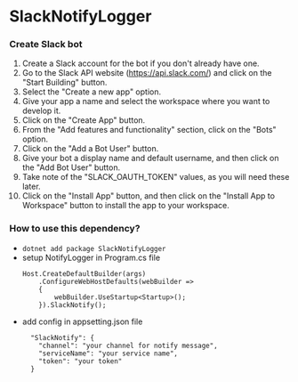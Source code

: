 # SlackNotifyLogger

### Create Slack bot
1. Create a Slack account for the bot if you don't already have one.
2. Go to the Slack API website (https://api.slack.com/) and click on the "Start Building" button.
3. Select the "Create a new app" option.
4. Give your app a name and select the workspace where you want to develop it.
5. Click on the "Create App" button.
6. From the "Add features and functionality" section, click on the "Bots" option.
7. Click on the "Add a Bot User" button.
8. Give your bot a display name and default username, and then click on the "Add Bot User" button.
9. Take note of the "SLACK_OAUTH_TOKEN" values, as you will need these later.
10. Click on the "Install App" button, and then click on the "Install App to Workspace" button to install the app to your workspace.

### How to use this dependency?
- `dotnet add package SlackNotifyLogger`
- setup NotifyLogger in Program.cs file
  ```
  Host.CreateDefaultBuilder(args)
      .ConfigureWebHostDefaults(webBuilder =>
      {
          webBuilder.UseStartup<Startup>();
      }).SlackNotify();
  ```
- add config in appsetting.json file
  ```
    "SlackNotify": {
      "channel": "your channel for notify message",
      "serviceName": "your service name",
      "token": "your token"
    }
  ```
